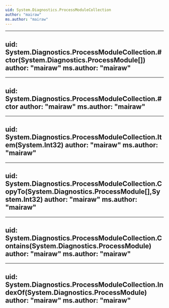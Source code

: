 ```yaml
---
uid: System.Diagnostics.ProcessModuleCollection
author: "mairaw"
ms.author: "mairaw"
---
```


---
uid: System.Diagnostics.ProcessModuleCollection.#ctor(System.Diagnostics.ProcessModule[])
author: "mairaw"
ms.author: "mairaw"
---

---
uid: System.Diagnostics.ProcessModuleCollection.#ctor
author: "mairaw"
ms.author: "mairaw"
---

---
uid: System.Diagnostics.ProcessModuleCollection.Item(System.Int32)
author: "mairaw"
ms.author: "mairaw"
---

---
uid: System.Diagnostics.ProcessModuleCollection.CopyTo(System.Diagnostics.ProcessModule[],System.Int32)
author: "mairaw"
ms.author: "mairaw"
---

---
uid: System.Diagnostics.ProcessModuleCollection.Contains(System.Diagnostics.ProcessModule)
author: "mairaw"
ms.author: "mairaw"
---

---
uid: System.Diagnostics.ProcessModuleCollection.IndexOf(System.Diagnostics.ProcessModule)
author: "mairaw"
ms.author: "mairaw"
---
